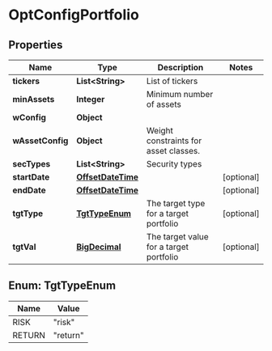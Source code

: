
# OptConfigPortfolio

## Properties
Name | Type | Description | Notes
------------ | ------------- | ------------- | -------------
**tickers** | **List&lt;String&gt;** | List of tickers | 
**minAssets** | **Integer** | Minimum number of assets | 
**wConfig** | **Object** |  | 
**wAssetConfig** | **Object** | Weight constraints for asset classes. | 
**secTypes** | **List&lt;String&gt;** | Security types | 
**startDate** | [**OffsetDateTime**](OffsetDateTime.md) |  |  [optional]
**endDate** | [**OffsetDateTime**](OffsetDateTime.md) |  |  [optional]
**tgtType** | [**TgtTypeEnum**](#TgtTypeEnum) | The target type for a target portfolio |  [optional]
**tgtVal** | [**BigDecimal**](BigDecimal.md) | The target value for a target portfolio |  [optional]


<a name="TgtTypeEnum"></a>
## Enum: TgtTypeEnum
Name | Value
---- | -----
RISK | &quot;risk&quot;
RETURN | &quot;return&quot;



